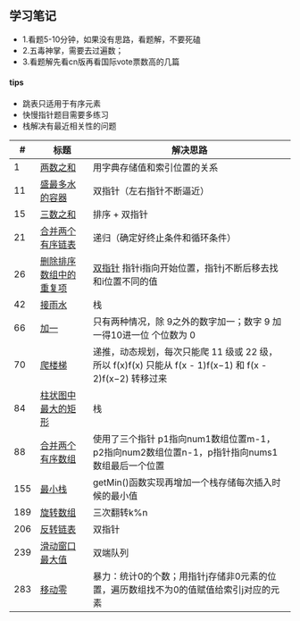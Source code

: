 ## 学习笔记
 

+ 1.看题5-10分钟，如果没有思路，看题解，不要死磕
+ 2.五毒神掌，需要去过遍数； 
+ 3.看题解先看cn版再看国际vote票数高的几篇

#### tips

+ 跳表只适用于有序元素
+ 快慢指针题目需要多练习
+ 栈解决有最近相关性的问题



|#|标题|解决思路|
|---|---|------|
|1|[两数之和](https://leetcode-cn.com/problems/two-sum/) | 用字典存储值和索引位置的关系|
|11|[盛最多水的容器](https://leetcode-cn.com/problems/container-with-most-water) | 双指针（左右指针不断逼近）|
|15|[三数之和](https://leetcode-cn.com/problems/3sum)| 排序 + 双指针|
|21|[合并两个有序链表](https://leetcode-cn.com/problems/merge-two-sorted-lists) | 递归（确定好终止条件和循环条件）|
|26|[删除排序数组中的重复项](https://leetcode-cn.com/problems/remove-duplicates-from-sorted-array) | [双指针](https://leetcode.com/problems/remove-duplicates-from-sorted-array/discuss/11751/Simple-Python-solution-O(n)) 指针i指向开始位置，指针j不断后移去找和i位置不同的值|
|42|[接雨水](https://leetcode-cn.com/problems/trapping-rain-water) | 栈|
|66|[加一](https://leetcode.com/problems/plus-one/) | 只有两种情况，除 9之外的数字加一；数字 9 加一得10进一位 个位数为 0 |
|70|[爬楼梯](https://leetcode-cn.com/problems/climbing-stairs) | 递推，动态规划，每次只能爬 11 级或 22 级，所以 f(x)f(x) 只能从 f(x - 1)f(x−1) 和 f(x - 2)f(x−2) 转移过来|
|84|[柱状图中最大的矩形](https://leetcode-cn.com/problems/largest-rectangle-in-histogram) | 栈|
|88|[合并两个有序数组](https://leetcode-cn.com/problems/merge-sorted-array) |使用了三个指针 p1指向num1数组位置m-1，p2指向num2数组位置n-1，p指针指向nums1数组最后一个位置|
|155|[最小栈](https://leetcode-cn.com/problems/min-stack) | getMin()函数实现再增加一个栈存储每次插入时候的最小值|
|189|[旋转数组](https://leetcode-cn.com/problems/rotate-array) | 三次翻转k%n|
|206|[反转链表](https://leetcode-cn.com/problems/reverse-linked-list)|双指针|
|239|[滑动窗口最大值](https://leetcode-cn.com/problems/sliding-window-maximum) | 双端队列|
|283|[移动零](https://leetcode-cn.com/problems/move-zeroes)| 暴力：统计0的个数；用指针j存储非0元素的位置，遍历数组找不为0的值赋值给索引j对应的元素|